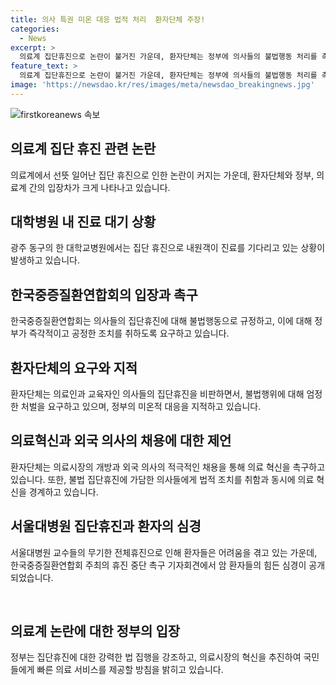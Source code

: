 ```yaml
---
title: 의사 특권 미온 대응 법적 처리  환자단체 주장!
categories:
  - News
excerpt: >
  의료계 집단휴진으로 논란이 불거진 가운데, 환자단체는 정부에 의사들의 불법행동 처리를 촉구하며 의료시장 개방과 대학병원의 즉각적인 조치를 요구했다. 또한, 군중심리에 휩쓸려 참여한 의사들에게 환자 곁으로 돌아오도록 촉구하고 의료계 집단휴진을 중단할 것을 요청했다. 이에 대응하여 의료계와 정부 간의 갈등이 심화되고 있는 상황이다. 
feature_text: >
  의료계 집단휴진으로 논란이 불거진 가운데, 환자단체는 정부에 의사들의 불법행동 처리를 촉구하며 의료시장 개방과 대학병원의 즉각적인 조치를 요구했다. 또한, 군중심리에 휩쓸려 참여한 의사들에게 환자 곁으로 돌아오도록 촉구하고 의료계 집단휴진을 중단할 것을 요청했다. 이에 대응하여 의료계와 정부 간의 갈등이 심화되고 있는 상황이다. 
image: 'https://newsdao.kr/res/images/meta/newsdao_breakingnews.jpg'
---
```


<p><img src="https://newsdao.kr/res/images/meta/newsdao_breakingnews.jpg" alt="firstkoreanews 속보" /></p>

<h2 data-ke-size="size26">의료계 집단 휴진 관련 논란</h2>

<p data-ke-size="size16">의료계에서 선뜻 일어난 집단 휴진으로 인한 논란이 커지는 가운데, 환자단체와 정부, 의료계 간의 입장차가 크게 나타나고 있습니다.</p>

<h2 data-ke-size="size24">대학병원 내 진료 대기 상황</h2>

<p data-ke-size="size16">광주 동구의 한 대학교병원에서는 집단 휴진으로 내원객이 진료를 기다리고 있는 상황이 발생하고 있습니다.</p>

<h2 data-ke-size="size24">한국중증질환연합회의 입장과 촉구</h2>

<p data-ke-size="size16">한국중증질환연합회는 의사들의 집단휴진에 대해 불법행동으로 규정하고, 이에 대해 정부가 즉각적이고 공정한 조치를 취하도록 요구하고 있습니다.</p>

<h2 data-ke-size="size24">환자단체의 요구와 지적</h2>

<p data-ke-size="size16">환자단체는 의료인과 교육자인 의사들의 집단휴진을 비판하면서, 불법행위에 대해 엄정한 처벌을 요구하고 있으며, 정부의 미온적 대응을 지적하고 있습니다.</p>

<h2 data-ke-size="size24">의료혁신과 외국 의사의 채용에 대한 제언</h2>

<p data-ke-size="size16">환자단체는 의료시장의 개방과 외국 의사의 적극적인 채용을 통해 의료 혁신을 촉구하고 있습니다. 또한, 불법 집단휴진에 가담한 의사들에게 법적 조치를 취함과 동시에 의료 혁신을 경계하고 있습니다.</p>

<h2 data-ke-size="size24">서울대병원 집단휴진과 환자의 심경</h2>

<p data-ke-size="size16">서울대병원 교수들의 무기한 전체휴진으로 인해 환자들은 어려움을 겪고 있는 가운데, 한국중증질환연합회 주최의 휴진 중단 촉구 기자회견에서 암 환자들의 힘든 심경이 공개되었습니다.</p>

<p data-ke-size="size16">&nbsp;</p>

<h2 data-ke-size="size24">의료계 논란에 대한 정부의 입장</h2>

<p data-ke-size="size16">정부는 집단휴진에 대한 강력한 법 집행을 강조하고, 의료시장의 혁신을 추진하여 국민들에게 빠른 의료 서비스를 제공할 방침을 밝히고 있습니다.</p>

